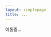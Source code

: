 ```yaml
---
layout: simplepage
title: ...
---
```

<script>
  function defa(){
    location.href="/event11204";
  }
</script>
<body onload="defa()">
<p>
이동중...
</p>
</body>